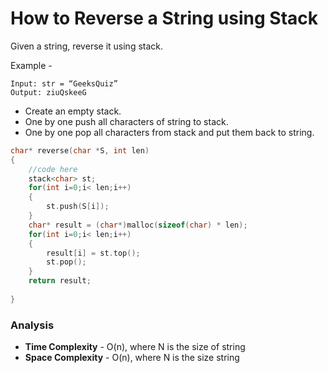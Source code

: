 # How to Reverse a String using Stack

Given a string, reverse it using stack. 

Example - 
```
Input: str = “GeeksQuiz”
Output: ziuQskeeG
```

- Create an empty stack.
- One by one push all characters of string to stack.
- One by one pop all characters from stack and put them back to string.

```cpp
char* reverse(char *S, int len)
{
    //code here
    stack<char> st;
    for(int i=0;i< len;i++)
    {
        st.push(S[i]);
    }
    char* result = (char*)malloc(sizeof(char) * len);
    for(int i=0;i< len;i++)
    {
        result[i] = st.top();
        st.pop();
    }
    return result;
    
}
```

### Analysis
- **Time Complexity** - O(n), where N is the size of string
- **Space Complexity** - O(n), where N is the size string